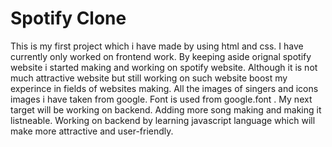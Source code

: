 # Spotify Clone  <br>
This is my first project which i have made by using html and css. I have currently only worked on frontend work. By keeping aside orignal spotify website i started making and working on spotify website. Although it is not much attractive website but still working on such website boost my experince in fields of websites making. All the images of singers and icons images i have taken from google. Font is used from google.font . My next target will be working on backend. Adding more song making and making it listneable.
Working on backend by learning javascript language which will make more attractive and user-friendly.
